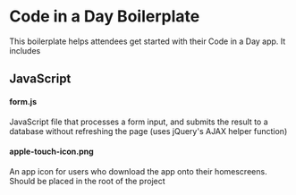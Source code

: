 Code in a Day Boilerplate
=========================

This boilerplate helps attendees get started with their Code in a Day app. It includes

## JavaScript

#### form.js

JavaScript file that processes a form input, and submits the result to a database without refreshing the page (uses jQuery's AJAX helper function)

#### apple-touch-icon.png

An app icon for users who download the app onto their homescreens. Should be placed in the root of the project